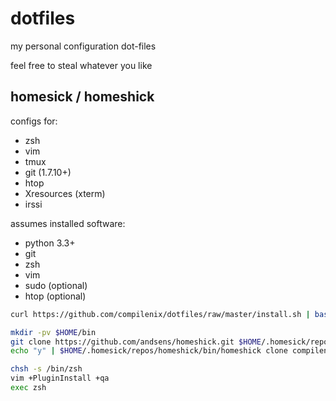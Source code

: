 dotfiles
========

my personal configuration dot-files

feel free to steal whatever you like

homesick / homeshick
--------------------

configs for:
 - zsh
 - vim
 - tmux
 - git (1.7.10+)
 - htop
 - Xresources (xterm)
 - irssi

assumes installed software:
 - python 3.3+
 - git
 - zsh
 - vim
 - sudo (optional)
 - htop (optional)

```sh
curl https://github.com/compilenix/dotfiles/raw/master/install.sh | bash
```

```sh
mkdir -pv $HOME/bin
git clone https://github.com/andsens/homeshick.git $HOME/.homesick/repos/homeshick
echo "y" | $HOME/.homesick/repos/homeshick/bin/homeshick clone compilenix/dotfiles

chsh -s /bin/zsh
vim +PluginInstall +qa
exec zsh
```


